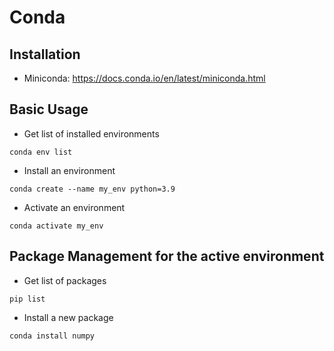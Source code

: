 # Conda

## Installation

* Miniconda: https://docs.conda.io/en/latest/miniconda.html

## Basic Usage

* Get list of installed environments

```
conda env list
```

* Install an environment

```
conda create --name my_env python=3.9
```

* Activate an environment

```
conda activate my_env
```

## Package Management for the active environment

* Get list of packages

```
pip list
```

* Install a new package

```
conda install numpy
```

